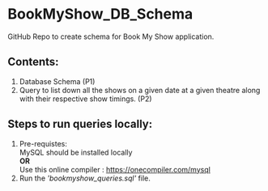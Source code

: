 # BookMyShow_DB_Schema

GitHub Repo to create schema for Book My Show application.

## Contents:

1. Database Schema (P1)
2. Query to list down all the shows on a given date at a given theatre along with their respective show timings. (P2)

## Steps to run queries locally:

1. Pre-requistes:<br>
  MySQL should be installed locally           <br><b>OR</b> <br>
  Use this online compiler : https://onecompiler.com/mysql
2. Run the <i>'bookmyshow_queries.sql'</i> file.
